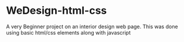 # WeDesign-html-css
A very Beginner project on an interior design web page. This was done using basic html/css elements along with javascript
